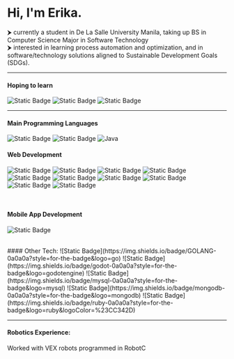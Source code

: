 # Hi, I'm Erika.
⮞ currently a student in De La Salle University Manila, taking up BS in Computer Science Major in Software Technology <br>
⮞ interested in learning process automation and optimization, and in software/technology solutions aligned to Sustainable Development Goals (SDGs). <br>

---
#### Hoping to learn
![Static Badge](https://img.shields.io/badge/unity-0a0a0a?style=for-the-badge&logo=unity)
![Static Badge](https://img.shields.io/badge/raspberry%20pi-0a0a0a?style=for-the-badge&logo=raspberrypi)
![Static Badge](https://img.shields.io/badge/swift-0a0a0a?style=for-the-badge&logo=swift)

---

#### Main Programming Languages
![Static Badge](https://img.shields.io/badge/c-0a0a0a?style=for-the-badge&logo=c&color=094b86)
![Static Badge](https://img.shields.io/badge/python-0a0a0a?style=for-the-badge&logo=python&logoColor=fcd237&color=3776AB)
![Java](https://img.shields.io/badge/java-%23ED8B00.svg?style=for-the-badge&logo=openjdk&logoColor=white)
<br>
#### Web Development
![Static Badge](https://img.shields.io/badge/php-0a0a0a?style=for-the-badge&logo=php)
![Static Badge](https://img.shields.io/badge/HTML-0a0a0a?style=for-the-badge&logo=html5)
![Static Badge](https://img.shields.io/badge/css-0a0a0a?style=for-the-badge&logo=css3&logoColor=264de4)
![Static Badge](https://img.shields.io/badge/javascript-0a0a0a?style=for-the-badge&logo=javascript)
![Static Badge](https://img.shields.io/badge/nodejs-0a0a0a?style=for-the-badge&logo=nodedotjs)
![Static Badge](https://img.shields.io/badge/symfony-0a0a0a?style=for-the-badge&logo=symfony)
![Static Badge](https://img.shields.io/badge/handlebars-0a0a0a?style=for-the-badge&logo=handlebarsdotjs)
![Static Badge](https://img.shields.io/badge/node%20express-0a0a0a?style=for-the-badge&logo=nodeexpress)
![Static Badge](https://img.shields.io/badge/twig-0a0a0a?style=for-the-badge&logo=twig)
![Static Badge](https://img.shields.io/badge/slim-0a0a0a?style=for-the-badge&logo=slim)

</br>

#### Mobile App Development
![Static Badge](https://img.shields.io/badge/android%20studio-0a0a0a?style=for-the-badge&logo=androidstudio)

<br />
#### Other Tech:
![Static Badge](https://img.shields.io/badge/GOLANG-0a0a0a?style=for-the-badge&logo=go)
![Static Badge](https://img.shields.io/badge/godot-0a0a0a?style=for-the-badge&logo=godotengine)
![Static Badge](https://img.shields.io/badge/mysql-0a0a0a?style=for-the-badge&logo=mysql)
![Static Badge](https://img.shields.io/badge/mongodb-0a0a0a?style=for-the-badge&logo=mongodb)
![Static Badge](https://img.shields.io/badge/ruby-0a0a0a?style=for-the-badge&logo=ruby&logoColor=%23CC342D) 

<br />

---
#### Robotics Experience: 
Worked with VEX robots programmed in RobotC
